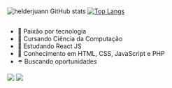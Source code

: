 <div style="display: inline_block"><br>

![helderjuann GitHub stats](https://github-readme-stats.vercel.app/api?username=helderjuann&show_icons=true&theme=nightowl)
[![Top Langs](https://github-readme-stats.vercel.app/api/top-langs/?username=helderjuann&layout=compact&theme=nightowl)](https://github.com/anuraghazra/github-readme-stats)

</div>

##

- 💜 Paixão por tecnologia
- 🔮 Cursando Ciência da Computação
- 🍇 Estudando React JS
- 👾 Conhecimento em HTML, CSS, JavaScript e PHP
- ☂️ Buscando oportunidades

<div> 
  <a href="https://instagram.com/helderprado7" target="_blank"><img src="https://img.shields.io/badge/-Instagram-9370DB?style=for-the-badge&logo=instagram&logoColor=white" target="_blank"></a>
  <a href="https://www.linkedin.com/in/helder-juan-933957264/" target="_blank"><img src="https://img.shields.io/badge/-LinkedIn-9370DB?style=for-the-badge&logo=linkedin&logoColor=white" target="_blank"></a> 
</div>

